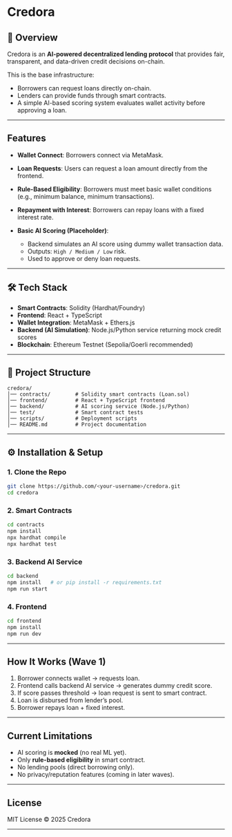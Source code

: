 # Credora

## 🚀 Overview

Credora is an **AI-powered decentralized lending protocol** that provides fair, transparent, and data-driven credit decisions on-chain.

This is the base infrastructure:

* Borrowers can request loans directly on-chain.
* Lenders can provide funds through smart contracts.
* A simple AI-based scoring system evaluates wallet activity before approving a loan.

---

## Features

* **Wallet Connect**: Borrowers connect via MetaMask.
* **Loan Requests**: Users can request a loan amount directly from the frontend.
* **Rule-Based Eligibility**: Borrowers must meet basic wallet conditions (e.g., minimum balance, minimum transactions).
* **Repayment with Interest**: Borrowers can repay loans with a fixed interest rate.
* **Basic AI Scoring (Placeholder)**:

  * Backend simulates an AI score using dummy wallet transaction data.
  * Outputs: `High / Medium / Low` risk.
  * Used to approve or deny loan requests.

---

## 🛠️ Tech Stack

* **Smart Contracts**: Solidity (Hardhat/Foundry)
* **Frontend**: React + TypeScript
* **Wallet Integration**: MetaMask + Ethers.js
* **Backend (AI Simulation)**: Node.js/Python service returning mock credit scores
* **Blockchain**: Ethereum Testnet (Sepolia/Goerli recommended)

---

## 📂 Project Structure

```
credora/
│── contracts/        # Solidity smart contracts (Loan.sol)
│── frontend/         # React + TypeScript frontend
│── backend/          # AI scoring service (Node.js/Python)
│── test/             # Smart contract tests
│── scripts/          # Deployment scripts
│── README.md         # Project documentation
```

---

## ⚙️ Installation & Setup

### 1. Clone the Repo

```bash
git clone https://github.com/<your-username>/credora.git
cd credora
```

### 2. Smart Contracts

```bash
cd contracts
npm install
npx hardhat compile
npx hardhat test
```

### 3. Backend AI Service

```bash
cd backend
npm install   # or pip install -r requirements.txt
npm run start
```

### 4. Frontend

```bash
cd frontend
npm install
npm run dev
```

---

## How It Works (Wave 1)

1. Borrower connects wallet → requests loan.
2. Frontend calls backend AI service → generates dummy credit score.
3. If score passes threshold → loan request is sent to smart contract.
4. Loan is disbursed from lender’s pool.
5. Borrower repays loan + fixed interest.

---

## Current Limitations

* AI scoring is **mocked** (no real ML yet).
* Only **rule-based eligibility** in smart contract.
* No lending pools (direct borrowing only).
* No privacy/reputation features (coming in later waves).

---

## License

MIT License © 2025 Credora

---

